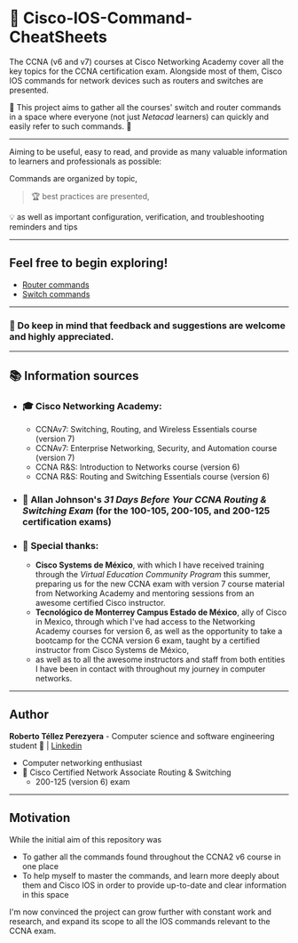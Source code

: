 # :page_with_curl: Cisco-IOS-Command-CheatSheets


The CCNA (v6 and v7) courses at Cisco Networking Academy cover all the key topics for the CCNA certification exam. Alongside most of them, Cisco IOS commands for network devices such as routers and switches are presented.

:star2: This project aims to gather all the courses' switch and router commands in a space where everyone (not just _Netacad_ learners) can quickly and easily refer to such commands. :star2:

---

Aiming to be useful, easy to read, and provide as many valuable information to learners and professionals as possible:  

Commands are organized by topic,
>:trophy: best practices are presented,

:bulb: as well as important configuration, verification, and troubleshooting reminders and tips 

---
## Feel free to begin exploring!

- [Router commands](https://github.com/r7perezyera/Cisco-IOS-Command-CheatSheets/blob/master/router_commands.md)
- [Switch commands](https://github.com/r7perezyera/Cisco-IOS-Command-CheatSheets/blob/master/switch_commands.md)

---
### :memo: Do keep in mind that feedback and suggestions are welcome and highly appreciated.

---
## :books: Information sources
- ### :mortar_board: Cisco Networking Academy:
    - CCNAv7: Switching, Routing, and Wireless Essentials course (version 7)
    - CCNAv7: Enterprise Networking, Security, and Automation course (version 7)
    - CCNA R&S: Introduction to Networks course (version 6)
    - CCNA R&S: Routing and Switching Essentials course (version 6)

- ### :blue_book: Allan Johnson's _31 Days Before Your CCNA Routing & Switching Exam_ (for the 100-105, 200-105, and 200-125 certification exams)

- ### :punch: Special thanks:
    - **Cisco Systems de México**, with which I have received training through the _Virtual Education Community Program_ this summer, preparing us for the new CCNA exam with version 7 course material from Networking Academy and mentoring sessions from an awesome certified Cisco instructor.
    - **Tecnológico de Monterrey Campus Estado de México**, ally of Cisco in Mexico, through which I've had access to the Networking Academy courses for version 6, as well as the opportunity to take a bootcamp for the CCNA version 6 exam, taught by a certified instructor from Cisco Systems de México,
    - as well as to all the awesome instructors and staff from both entities I have been in contact with throughout my journey in computer networks.


---
## Author
__Roberto Téllez Perezyera__ - Computer science and software engineering student :school_satchel: | [Linkedin](https://www.linkedin.com/in/r7perezyera/)  
- Computer  networking enthusiast  
- :star2: Cisco Certified Network Associate Routing & Switching
    - 200-125 (version 6) exam

---
## Motivation

While the initial aim of this repository was
- To gather all the commands found throughout the CCNA2 v6 course in one place
- To help myself to master the commands, and learn more deeply about them and Cisco IOS in order to provide up-to-date and clear information in this space

I'm now convinced the project can grow further with constant work and research, and expand its scope to all the IOS commands relevant to the CCNA exam.
